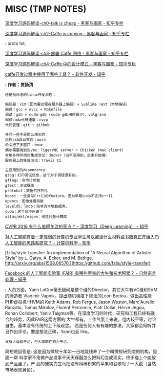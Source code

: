 # MISC (TMP NOTES)


[深度学习源码解读-ch0-talk is cheap - 黑客与画家 - 知乎专栏](https://zhuanlan.zhihu.com/p/20377462?refer=hacker-and-painter)

[深度学习源码解读-ch2-Caffe is coming - 黑客与画家 - 知乎专栏](https://zhuanlan.zhihu.com/p/20435591)

:   proto txt,

[深度学习源码解读-ch3-部署 Caffe 网络 - 黑客与画家 - 知乎专栏](https://zhuanlan.zhihu.com/p/20456504?refer=hacker-and-painter)

[深度学习源码解读-ch4-Caffe 中的设计模式 - 黑客与画家 - 知乎专栏](https://zhuanlan.zhihu.com/p/20456649?refer=hacker-and-painter)

[caffe开发过程中使用了哪些工具？ - 软件开发 - 知乎](https://www.zhihu.com/question/47467054)

:   **作者：贾扬清**

    还是挺标准的linux开发流程：

    编辑器：vim（因为要远程在服务器上编辑）+ Sublime Text（本地编辑）
    编译：gcc + nvcc + Makefile
    调试：gdb + cuda-gdb (cuda-gdb用得很少），valgrind
    调试cuda代码速度：nvvp
    代码管理：git + github

    补充一些不是那么相关的：
    远程ssh自动重连：mosh
    命令行下多窗口：tmux
    偶尔需要用到的vnc：TigerVNC server + Chicken (mac client)
    本地多种环境的集成测试：docker（当年没用到，后来开始用）
    服务器上的集成测试：Travis CI

    主要用到的dependency：
    glog：打印调试信息，这个对于调错很有用。
    gflags：命令行参数
    gtest：测试框架
    protobuf：数据的序列化
    boost：一些类似C++11的feature，因为早期cuda不支持c++11
    opencv：图像处理函数
    leveldb，lmdb：简单的本地数据库。
    cuda：这个就不用说了
    atlas/mkl/eigen：线性代数计算库

[CVPR 2016 有什么值得关注的亮点？ - 深度学习（Deep Learning） - 知乎](https://www.zhihu.com/question/47385572)

[对人工智能有着一定憧憬的计算机专业学生可以阅读什么材料或书籍真正开始入门人工智能的思路和研究？ - 计算机科学 - 知乎](https://www.zhihu.com/question/44864396)

[fzliu/style-transfer: An implementation of "A Neural Algorithm of Artistic Style" by L. Gatys, A. Ecker, and M. Bethge. http://arxiv.org/abs/1508.06576.](https://github.com/fzliu/style-transfer)

[Facebook 的人工智能实验室 (FAIR) 有哪些厉害的大牛和技术积累？ - 自然语言处理 - 知乎](https://www.zhihu.com/question/30924352)

:   人员方面，Yann LeCun毫无疑问是整个组的Director，其它大牛有VC维和SVM的缔造者
    Vladimir Vapnik，提出随机梯度下降法的Léon Bottou，做出高性能PHP虚拟机HHVM的
    Keith Adams, Rob Fergus, Jason Weston, Marc'Aurelio Ranzato, Tomas Mikolov,
    Florent Perronnin, Piotr Dollar, Hervé Jégou, Ronan Collobert, Yaniv
    Taigman等。在深度学习的时代，研究和工程已经有融合的趋势，因此FAIR这两方面的
    大牛都有。工作气氛上来说，组内较平等，讨论自由，基本没有传统的上下级观念。
    若是任何人有有趣的想法，大家都会倾听并且作出评论。要是想法正确，Yann也会
    like。

    没有人逼着干活，但大家都在努力干活。

简短地回答是: 这是因为微软十年如一日地烧钱养了一个叫微软研究院的机构，里面一帮
科学家不用做产品没事干天天琢磨怎么把科幻变成现实。终于碰上个能放到产品里了，产
品的硬实力立马把没有科研积累的苹果和谷歌甩了一大截（当然市场表现另论）。
